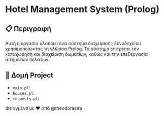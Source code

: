 # Hotel Management System (Prolog)

## 📋 Περιγραφή
Αυτή η εργασία υλοποιεί ένα σύστημα διαχείρισης ξενοδοχείου χρησιμοποιώντας τη γλώσσα Prolog. Το σύστημα επιτρέπει την καταχώρηση και διαχείριση δωματίων, καθώς και την επεξεργασία αιτημάτων πελατών.

## 🧩 Δομή Project
- `main.pl`: 
- `houses.pl`: 
- `requests.pl`:

   

Φτιαγμένο με ❤️ από @theodorastra


